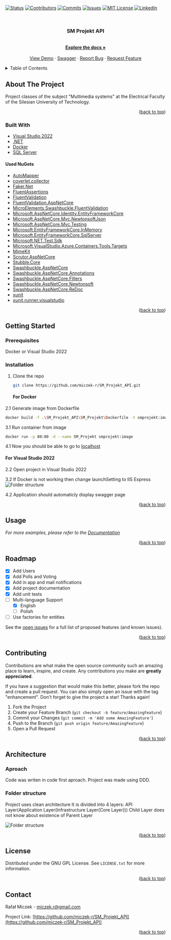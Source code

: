 <div id="top"></div>



<!-- PROJECT SHIELDS -->
<!--
*** I'm using markdown "reference style" links for readability.
*** Reference links are enclosed in brackets [ ] instead of parentheses ( ).
*** See the bottom of this document for the declaration of the reference variables
*** for contributors-url, forks-url, etc. This is an optional, concise syntax you may use.
*** https://www.markdownguide.org/basic-syntax/#reference-style-links
-->
[![Status][status-shield]][status-url]
[![Contributors][contributors-shield]][contributors-url]
[![Commits][commits-shield]][commits-url]
[![Issues][issues-shield]][issues-url]
[![MIT License][license-shield]][license-url]
[![LinkedIn][linkedin-shield]][linkedin-url]



<!-- PROJECT LOGO -->
<br />
<div align="center">

  <h3 align="center">SM Projekt API</h3>

  <p align="center">
    <br />
    <a href="https://smprojektapi.herokuapp.com/api-docs/index.html"><strong>Explore the docs »</strong></a>
    <br />
    <br />
    <a href="https://smprojekt.herokuapp.com">View Demo</a>
    ·
    <a href="https://smprojektapi.herokuapp.com/swagger">Swagger</a>
    ·
    <a href="https://github.com/miczek-r/SM_Projekt_API/issues">Report Bug</a>
    ·
    <a href="https://github.com/miczek-r/SM_Projekt_API/issues">Request Feature</a>
  </p>
</div>



<!-- TABLE OF CONTENTS -->
<details>
  <summary>Table of Contents</summary>
  <ol>
    <li>
      <a href="#about-the-project">About The Project</a>
      <ul>
        <li><a href="#built-with">Built With</a></li>
      </ul>
    </li>
    <li>
      <a href="#getting-started">Getting Started</a>
      <ul>
        <li><a href="#prerequisites">Prerequisites</a></li>
        <li><a href="#installation">Installation</a></li>
      </ul>
    </li>
    <li><a href="#usage">Usage</a></li>
    <li><a href="#roadmap">Roadmap</a></li>
    <li><a href="#contributing">Contributing</a></li>
    <li>
      <a href="#architecture">Architecture</a>
      <ul>
        <li><a href="#aproach">Aproach</a></li>
        <li><a href="#folder-structure">Folder Structure</a></li>
      </ul>
    </li>
    <li><a href="#license">License</a></li>
    <li><a href="#contact">Contact</a></li>
  </ol>
</details>



<!-- ABOUT THE PROJECT -->
## About The Project


Project classes of the subject "Multimedia systems" at the Electrical Faculty of the Silesian University of Technology.


<p align="right">(<a href="#top">back to top</a>)</p>



### Built With

* [Visual Studio 2022](https://visualstudio.microsoft.com/vs/)
* [.NET](https://docs.microsoft.com/pl-pl/dotnet/core/whats-new/dotnet-6)
* [Docker](https://www.docker.com/)
* [SQL Server](https://www.microsoft.com/en-us/sql-server)

#### Used NuGets

* [AutoMapper](https://automapper.org/)
* [coverlet.collector](https://github.com/coverlet-coverage/coverlet)
* [Faker.Net](https://github.com/oriches/faker-cs)
* [FluentAssertions](https://fluentassertions.com/)
* [FluentValidation](https://fluentvalidation.net/)
* [FluentValidation.AspNetCore](https://fluentvalidation.net/)
* [MicroElements.Swashbuckle.FluentValidation](https://github.com/micro-elements/MicroElements.Swashbuckle.FluentValidation)
* [Microsoft.AspNetCore.Identity.EntityFrameworkCore](https://asp.net/)
* [Microsoft.AspNetCore.Mvc.NewtonsoftJson](https://asp.net/)
* [Microsoft.AspNetCore.Mvc.Testing](https://asp.net/)
* [Microsoft.EntityFrameworkCore.InMemory](https://asp.net/)
* [Microsoft.EntityFrameworkCore.SqlServer](https://asp.net/)
* [Microsoft.NET.Test.Sdk](https://asp.net/)
* [Microsoft.VisualStudio.Azure.Containers.Tools.Targets](https://docs.microsoft.com/en-us/aspnet/core/host-and-deploy/docker/visual-studio-tools-for-docker?view=aspnetcore-2.1)
* [MimeKit](http://www.mimekit.net/)
* [Scrutor.AspNetCore](https://github.com/sefacan/Scrutor.AspNetCore)
* [Stubble.Core](https://github.com/stubbleorg/stubble)
* [Swashbuckle.AspNetCore](https://github.com/domaindrivendev/Swashbuckle.AspNetCore)
* [Swashbuckle.AspNetCore.Annotations](https://github.com/domaindrivendev/Swashbuckle.AspNetCore)
* [Swashbuckle.AspNetCore.Filters](https://github.com/domaindrivendev/Swashbuckle.AspNetCore)
* [Swashbuckle.AspNetCore.Newtonsoft](https://github.com/domaindrivendev/Swashbuckle.AspNetCore)
* [Swashbuckle.AspNetCore.ReDoc](https://github.com/domaindrivendev/Swashbuckle.AspNetCore)
* [xunit](https://github.com/xunit/xunit)
* [xunit.runner.visualstudio](https://github.com/xunit/visualstudio.xunit)

<p align="right">(<a href="#top">back to top</a>)</p>



<!-- GETTING STARTED -->
## Getting Started

### Prerequisites

Docker or Visual Studio 2022

### Installation

1. Clone the repo
   ```sh
   git clone https://github.com/miczek-r/SM_Projekt_API.git
   ```
   #### For Docker
2.1 Generate image from Dockerfile
   ```sh
   docker build -f .\SM_Projekt_API\SM_Projekt\Dockerfile -t smprojekt:image .\SM_Projekt_API\.
   ```
3.1 Run container from image
   ```sh
   docker run -p 80:80 -d --name SM_Projekt smprojekt:image
   ```
4.1 Now you should be able to go to [localhost](http://localhost/swagger)

   #### For Visual Studio 2022
   
2.2 Open project in Visual Studio 2022

3.2 If Docker is not working then change launchSetting to IIS Express
![Folder structure](https://github.com/miczek-r/SM_Projekt_API/blob/Development/ReadMeData/launch_settings.png?raw=true)

4.2 Application should automaticly display swagger page

<p align="right">(<a href="#top">back to top</a>)</p>



<!-- USAGE EXAMPLES -->
## Usage

_For more examples, please refer to the [Documentation](https://smprojektapi.herokuapp.com/api-docs)_

<p align="right">(<a href="#top">back to top</a>)</p>



<!-- ROADMAP -->
## Roadmap

- [x] Add Users
- [x] Add Polls and Voting
- [x] Add in app and mail notifications
- [x] Add project documentation
- [x] Add unit tests
- [ ] Multi-language Support
    - [x] English
    - [ ] Polish
- [ ] Use factories for entities

See the [open issues](https://github.com/miczek-r/SM_Projekt_API/issues) for a full list of proposed features (and known issues).

<p align="right">(<a href="#top">back to top</a>)</p>



<!-- CONTRIBUTING -->
## Contributing

Contributions are what make the open source community such an amazing place to learn, inspire, and create. Any contributions you make are **greatly appreciated**.

If you have a suggestion that would make this better, please fork the repo and create a pull request. You can also simply open an issue with the tag "enhancement".
Don't forget to give the project a star! Thanks again!

1. Fork the Project
2. Create your Feature Branch (`git checkout -b feature/AmazingFeature`)
3. Commit your Changes (`git commit -m 'Add some AmazingFeature'`)
4. Push to the Branch (`git push origin feature/AmazingFeature`)
5. Open a Pull Request

<p align="right">(<a href="#top">back to top</a>)</p>


<!-- ACKNOWLEDGMENTS -->
## Architecture

### Aproach

Code was writen in code first aproach.
Project was made using DDD.

### Folder structure
Project uses clean architecture
It is divided into 4 layers:
API Layer(Application Layer(Infrastructure Layer(Core Layer)))
Child Layer does not know about existence of Parent Layer

![Folder structure](https://github.com/miczek-r/SM_Projekt_API/blob/Development/ReadMeData/folder_structure.png?raw=true)

<p align="right">(<a href="#top">back to top</a>)</p>


<!-- LICENSE -->
## License

Distributed under the GNU GPL License. See `LICENSE.txt` for more information.

<p align="right">(<a href="#top">back to top</a>)</p>



<!-- CONTACT -->
## Contact

Rafał Miczek - miczek.r@gmail.com

Project Link: [https://github.com/miczek-r/SM_Projekt_API](https://github.com/miczek-r/SM_Projekt_API)

<p align="right">(<a href="#top">back to top</a>)</p>


<!-- MARKDOWN LINKS & IMAGES -->
<!-- https://www.markdownguide.org/basic-syntax/#reference-style-links -->
[contributors-shield]: https://img.shields.io/github/contributors/miczek-r/SM_Projekt_API?style=for-the-badge
[contributors-url]: https://github.com/miczek-r/SM_Projekt_API/graphs/contributors
[status-shield]: https://img.shields.io/website?down_color=red&down_message=offline&label=demo&style=for-the-badge&up_color=green&up_message=online&url=https%3A%2F%2Fsmprojekt.herokuapp.com
[status-url]: smprojekt.herokuapp.com
[commits-shield]: https://img.shields.io/github/commit-activity/m/miczek-r/SM_Projekt_API?style=for-the-badge
[commits-url]: https://github.com/miczek-r/SM_Projekt_API/pulse
[issues-shield]: https://img.shields.io/github/issues/miczek-r/SM_Projekt_API?style=for-the-badge
[issues-url]: https://github.com/miczek-r/SM_Projekt_API/issues
[license-shield]: https://img.shields.io/badge/license-GPL-blue?style=for-the-badge&logo=appveyor
[license-url]: https://github.com/miczek-r/SM_Projekt_API/blob/Development/ReadMeData/LICENSE.txt
[linkedin-shield]: https://img.shields.io/badge/-LinkedIn-black.svg?style=for-the-badge&logo=linkedin&colorB=555
[linkedin-url]: https://www.linkedin.com/in/rafa%C5%82-miczek-096582227
[product-screenshot]: images/screenshot.png
